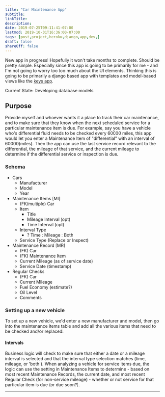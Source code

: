 ```yaml
---
title: "Car Maintenance App"
subtitle:
linkTitle:
description:
date: 2019-07-25T09:11:41-07:00
lastmod: 2019-10-31T16:36:00-07:00
tags: [post,project,heroku,django,app,dev,]
draft: false
shareOff: false
---
```


New app in progress! Hopefully it won't take months to complete. Should be pretty simple. Especially since this app is going to be primarily for me - and I'm not going to worry too too much about the UI elements. Thinking this is going to be primarily a django based app with templates and model-based views like the [keys app][1].

Current State: Developing database models

## Purpose

Provide myself and whoever wants it a place to track their car maintenance, and to make sure that they know when the next scheduled service for a particular maintenance item is due. For example, say you have a vehicle who's differential fluid needs to be checked every 60000 miles, this app would let you enter a Maintenance Item of "differential" with an interval of 60000(miles). Then the app can use the last service record relevant to the differential, the mileage of that service, and the current mileage to determine if the differential service or inspection is due.

### Schema

- Cars
    - Manufacturer
    - Model
    - Year
- Maintenance Items \[MI\]
    - (FK/multiple) Car
    - Item
        - Title
        - Mileage Interval (opt)
        - Time Interval (opt)
    - Interval Type
        - ? Time : Mileage : Both
    - Service Type (Replace or Inspect)
- Maintenance Record \[MR\]
    - (FK) Car
    - (FK) Maintenance Item
    - Current Mileage (as of service date)
    - Service Date (timestamp)
- Regular Checks
    - (FK) Car
    - Current Mileage
    - Fuel Economy (estimate?)
    - Oil Level
    - Comments

### Setting up a new vehicle

To set up a new vehicle, we'd enter a new manufacturer and model, then go into the maintenance items table and add all the various items that need to be checked and/or replaced.

#### Intervals

Business logic will check to make sure that either a date or a mileage interval is selected and that the interval type selection matches (time, mileage, or 'both'). When analyzing a vehicle for service items due, the logic can use the setting in Maintenance Items to determine - based on most recent Maintenance Records, the current date, and most recent Regular Check (for non-service mileage) - whether or not service for that particular item is due (or due soon?).

---
[1]: http://chase-sawyer-demos.herokuapp.com/keysApp/
